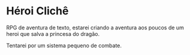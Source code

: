 # Héroi Clichê

RPG de aventura de texto, estarei criando a aventura aos poucos de um heroi que salva a princesa do dragão.

Tentarei por um sistema pequeno de combate.
